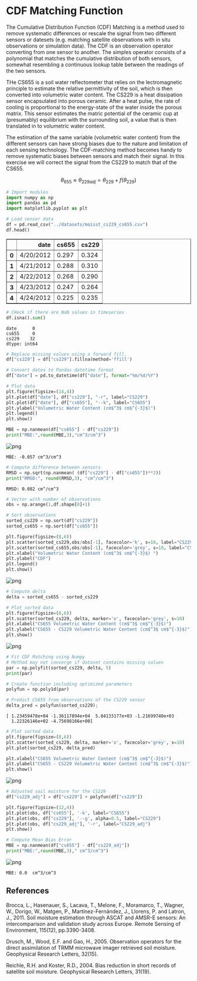 # CDF Matching Function

The Cumulative Distribution Function (CDF) Matching is a method used to remove systematic differences or rescale the signal from two different sensors or datesets (e.g. matching satellite observations with in situ observations or simulation data). The CDF is an observation operator converting from one sensor to another. The simples operator consists of a polynomial that matches the cumulative distribution of both sensors, somewhat resembling a continuous lookup table between the readings of the two sensors.

THe CS655 is a soil water reflectometer that relies on the lectromagnetic principle to estimate the relative permittivity of the soil, which is then converted into volumetric water content. The CS229 is a heat dissipation sensor encapsulated into porous ceramic. After a heat pulse, the rate of cooling is proportional to the energy-state of the water inside the porous matrix. This sensor estimates the matric potential of the ceramic cup at (presumably) equilibrium with the surrounding soil, a value that is then translated in to volumetric water content.

The estimation of the same variable (volumetric water content) from the different sensors can have strong biases due to the nature and limitation of each sensing technology. The CDF-matching method becomes handy to remove systematic biases between sensors and match their signal. In this exercise we will correct the signal from the CS229 to match that of the CS655.

$$ \theta_{655} \approx  \theta_{229adj} = \theta_{229} + f(\theta_{229})$$



```python
# Import modules
import numpy as np
import pandas as pd
import matplotlib.pyplot as plt

```


```python
# Load sensor data
df = pd.read_csv("../datasets/moisst_cs229_cs655.csv")
df.head()

```




<div>
<style scoped>
    .dataframe tbody tr th:only-of-type {
        vertical-align: middle;
    }

    .dataframe tbody tr th {
        vertical-align: top;
    }

    .dataframe thead th {
        text-align: right;
    }
</style>
<table border="1" class="dataframe">
  <thead>
    <tr style="text-align: right;">
      <th></th>
      <th>date</th>
      <th>cs655</th>
      <th>cs229</th>
    </tr>
  </thead>
  <tbody>
    <tr>
      <th>0</th>
      <td>4/20/2012</td>
      <td>0.297</td>
      <td>0.324</td>
    </tr>
    <tr>
      <th>1</th>
      <td>4/21/2012</td>
      <td>0.288</td>
      <td>0.310</td>
    </tr>
    <tr>
      <th>2</th>
      <td>4/22/2012</td>
      <td>0.268</td>
      <td>0.290</td>
    </tr>
    <tr>
      <th>3</th>
      <td>4/23/2012</td>
      <td>0.247</td>
      <td>0.264</td>
    </tr>
    <tr>
      <th>4</th>
      <td>4/24/2012</td>
      <td>0.225</td>
      <td>0.235</td>
    </tr>
  </tbody>
</table>
</div>




```python
# CHeck if there are NaN values in timeseries
df.isna().sum()

```




    date      0
    cs655     0
    cs229    32
    dtype: int64




```python
# Replace missing values using a forward fill.
df["cs229"] = df["cs229"].fillna(method='ffill')

```


```python
# Convert dates to Pandas datetime format
df["date"] = pd.to_datetime(df["date"], format="%m/%d/%Y")

```


```python
# Plot data
plt.figure(figsize=(14,4))
plt.plot(df["date"], df["cs229"], "-r", label="CS229")
plt.plot(df["date"], df["cs655"], "--k", label="CS655")
plt.ylabel("Volumetric Water Content (cm$^3$ cm$^{-3}$)")
plt.legend()
plt.show()

MBE = np.nanmean(df["cs655"] - df["cs229"])
print("MBE:",round(MBE,3),"cm^3/cm^3")
```


![png](cdf_matching_files/cdf_matching_6_0.png)


    MBE: -0.057 cm^3/cm^3



```python
# Compute difference between sensors
RMSD = np.sqrt(np.nanmean( (df["cs229"] - df["cs655"])**2))
print("RMSD:", round(RMSD,3), "cm^/cm^3")

```

    RMSD: 0.082 cm^/cm^3



```python
# Vector with number of observations
obs = np.arange(1,df.shape[0]+1)

# Sort observations
sorted_cs229 = np.sort(df["cs229"])
sorted_cs655 = np.sort(df["cs655"])

```


```python
plt.figure(figsize=(8,6))
plt.scatter(sorted_cs229,obs/obs[-1], facecolor='k', s=10, label="CS229")
plt.scatter(sorted_cs655,obs/obs[-1], facecolor='grey', s=10, label="CS655")
plt.xlabel("Volumetric Water Content (cm$^3$ cm$^{-3}$) ")
plt.ylabel("CDF")
plt.legend()
plt.show()

```


![png](cdf_matching_files/cdf_matching_9_0.png)



```python
# Compute delta
delta = sorted_cs655 - sorted_cs229 

```


```python
# Plot sorted data
plt.figure(figsize=(8,6))
plt.scatter(sorted_cs229, delta, marker='o', facecolor='grey', s=10)
plt.xlabel("CS655 Volumetric Water Content (cm$^3$ cm$^{-3}$)")
plt.ylabel("CS655 - CS229 Volumetric Water Content (cm$^3$ cm$^{-3}$)")
plt.show()

```


![png](cdf_matching_files/cdf_matching_11_0.png)



```python
# Fit CDF Matching using Numpy
# Method may not converge if dataset contains missing values
par = np.polyfit(sorted_cs229, delta, 5)
print(par)

# Create function including optimized parameters
polyfun = np.poly1d(par)

# Predict CS655 from observations of the CS229 sensor
delta_pred = polyfun(sorted_cs229);

```

    [ 1.23459478e+04 -1.36117894e+04  5.84133177e+03 -1.21699740e+03
      1.22326146e+02 -4.75698166e+00]



```python
# Plot sorted data
plt.figure(figsize=(8,6))
plt.scatter(sorted_cs229, delta, marker='o', facecolor='grey', s=10)
plt.plot(sorted_cs229, delta_pred)

plt.xlabel("CS655 Volumetric Water Content (cm$^3$ cm$^{-3}$)")
plt.ylabel("CS655 - CS229 Volumetric Water Content (cm$^3$ cm$^{-3}$)")
plt.show()

```


![png](cdf_matching_files/cdf_matching_13_0.png)



```python
# Adjusted soil moisture for the CS229
df["cs229_adj"] = df["cs229"] + polyfun(df["cs229"])

```


```python
plt.figure(figsize=(12,4))
plt.plot(obs, df["cs655"], '-k', label="CS655")
plt.plot(obs, df["cs229"], '--g', alpha=0.5, label="CS229")
plt.plot(obs, df["cs229_adj"], '-r', label="CS229_adj")
plt.show()

# Compute Mean Bias Error
MBE = np.nanmean(df["cs655"] - df["cs229_adj"])
print("MBE:",round(MBE,3)," cm^3/cm^3")
```


![png](cdf_matching_files/cdf_matching_15_0.png)


    MBE: 0.0  cm^3/cm^3


## References

Brocca, L., Hasenauer, S., Lacava, T., Melone, F., Moramarco, T., Wagner, W., Dorigo, W., Matgen, P., Martínez-Fernández, J., Llorens, P. and Latron, J., 2011. Soil moisture estimation through ASCAT and AMSR-E sensors: An intercomparison and validation study across Europe. Remote Sensing of Environment, 115(12), pp.3390-3408.

Drusch, M., Wood, E.F. and Gao, H., 2005. Observation operators for the direct assimilation of TRMM microwave imager retrieved soil moisture. Geophysical Research Letters, 32(15).

Reichle, R.H. and Koster, R.D., 2004. Bias reduction in short records of satellite soil moisture. Geophysical Research Letters, 31(19).
